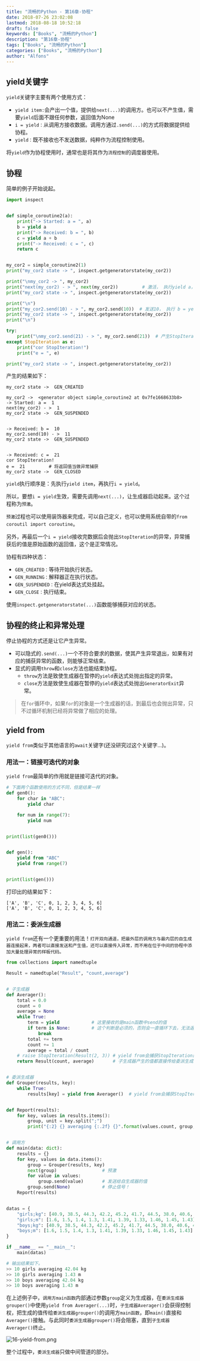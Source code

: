 ```yaml
---
title: "流畅的Python - 第16章-协程"
date: 2018-07-26 23:02:08
lastmod: 2018-08-18 10:52:18
draft: false
keywords: ["Books", "流畅的Python"]
description: "第16章-协程"
tags: ["Books", "流畅的Python"]
categories: ["Books", "流畅的Python"]
author: "Alfons"
---
```


## yield关键字

`yield`关键字主要有两个使用方式：

- `yield item:`会产出一个值，提供给`next(...)`的调用方。也可以不产生值，需要`yield`后面不跟任何参数，返回值为None
- `i = yield：`从调用方接收数据。调用方通过`.send(...)`的方式将数据提供给协程。
- `yield：`既不接收也不发送数据，纯粹作为流程控制使用。

将`yield`作为协程使用时，通常也是将其作为`流程控制`的调度器使用。

<!--more-->

## 协程

简单的例子开始说起。

```python
import inspect


def simple_coroutine2(a):
    print("-> Started: a = ", a)
    b = yield a
    print("-> Received: b = ", b)
    c = yield a + b
    print("-> Received: c = ", c)
    return c


my_cor2 = simple_coroutine2(1)
print("my_cor2 state -> ", inspect.getgeneratorstate(my_cor2))

print("\nmy_cor2 -> ", my_cor2)
print("next(my_cor2) - > ", next(my_cor2))         # 激活， 执行yield a，返回a的值。
print("my_cor2 state -> ", inspect.getgeneratorstate(my_cor2))

print("\n")
print("my_cor2.send(10) - > ", my_cor2.send(10))  # 发送10， 执行 b = yeild，打印 Recevied，执行 yield a + b， 返回 a + b 的结果，断住。
print("my_cor2 state -> ", inspect.getgeneratorstate(my_cor2))
print("\n")

try:
    print("\nmy_cor2.send(21) - > ", my_cor2.send(21))  # 产生StopIteration异常，并不会打印此内容
except StopIteration as e:
    print("cor StopIteration!")
    print("e = ", e)

print("my_cor2 state -> ", inspect.getgeneratorstate(my_cor2))
```

产生的结果如下：

```shell
my_cor2 state ->  GEN_CREATED

my_cor2 ->  <generator object simple_coroutine2 at 0x7fe1668633b8>
-> Started: a =  1
next(my_cor2) - >  1
my_cor2 state ->  GEN_SUSPENDED


-> Received: b =  10
my_cor2.send(10) - >  11
my_cor2 state ->  GEN_SUSPENDED


-> Received: c =  21
cor StopIteration!
e =  21         # 将返回值当做异常捕获
my_cor2 state ->  GEN_CLOSED
```

`yield`执行顺序是：先执行`yield item`，再执行`i = yield`。

所以，要想`i = yield`生效，需要先调用`next(...)`，让生成器启动起来。这个过程称为`预激`。

`预激`过程也可以使用装饰器来完成，可以自己定义，也可以使用系统自带的`from coroutil import coroutine`。

另外，再最后一个`i = yield`接收完数据后会抛出`StopIteration`的异常，异常捕获后的值是原始函数的返回值，这个是正常情况。

协程有四种状态：

- `GEN_CREATED：`等待开始执行状态。
- `GEN_RUNNING：`解释器正在执行状态。
- `GEN_SUSPENDED：`在yield表达式处挂起。
- `GEN_CLOSE：`执行结束。

使用`inspect.getgeneratorstate(...)`函数能够捕获对应的状态。

## 协程的终止和异常处理

停止协程的方式还是让它产生异常。

- 可以隐式的`.send(...)`一个不符合要求的数据，使其产生异常退出，如果有对应的捕获异常的函数，则能够正常结束。
- 显式的调用`throw`和`close`方法也能结束协程。
    - `throw`方法是致使生成器在暂停的`yield`表达式处抛出指定的异常。
    - `close`方法是致使生成器在暂停的`yield`表达式处抛出`GeneratorExit`异常。

> 在`for`循环中，如果`for`的对象是一个生成器的话，到最后也会抛出异常，只不过循环机制已经将异常做了相应的处理。

## yield from

`yield from`类似于其他语言的`await`关键字(还没研究过这个关键字...)。

### 用法一：链接可迭代的对象

`yield from`最简单的作用就是链接可迭代的对象。

```python
# 下面两个函数使用的方式不同，但是结果一样
def gen0():
    for char in "ABC":
        yield char

    for num in range(7):
        yield num


print(list(gen0()))


def gen():
    yield from "ABC"
    yield from range(7)


print(list(gen()))
```

打印出的结果如下：

```shell
['A', 'B', 'C', 0, 1, 2, 3, 4, 5, 6]
['A', 'B', 'C', 0, 1, 2, 3, 4, 5, 6]
```

### 用法二：委派生成器

`yield from`还有一个更重要的用法！`打开双向通道，把最外层的调用方与最内层的自生成器连接起来，两者可以直接发送和产生值，还可以直接传入异常，而不用在位于中间的协程中添加大量处理异常的样板代码。`

```python
from collections import namedtuple

Result = namedtuple("Result", "count,average")


# 子生成器
def Averager():
    total = 0.0
    count = 0
    average = None
    while True:
        term = yield            # 这里接收的是main函数中send的值
        if term is None:        # 这个判断是必须的，否则会一直循环下去，无法返回
            break
        total += term
        count += 1
        average = total / count
    # raise StopIteration(Result(2, 3)) # yield from会捕获StopIteration的第一个参数当做返回值
    return Result(count, average)       # 子生成器产生的值都直接传给委派生成器的调用方，即main函数


# 委派生成器
def Grouper(results, key):
    while True:
        results[key] = yield from Averager()  # yield from会捕获StopIteration的第一个参数当做返回值，即results[key]=StopIteration[0]


def Report(results):
    for key, values in results.items():
        group, unit = key.split(";")
        print("{:2} {} averaging {:.2f} {}".format(values.count, group, values.average, unit))


# 调用方
def main(data: dict):
    results = {}
    for key, values in data.items():
        group = Grouper(results, key)
        next(group)                 # 预激
        for value in values:
            group.send(value)       # 发送给自生成器的值
        group.send(None)            # 停止信号！
    Report(results)


datas = {
    "girls;kg": [40.9, 38.5, 44.3, 42.2, 45.2, 41.7, 44.5, 38.0, 40.6, 44.5],
    "girls;m": [1.6, 1.5, 1.4, 1.3, 1.41, 1.39, 1.33, 1.46, 1.45, 1.43],
    "boys;kg": [40.9, 38.5, 44.3, 42.2, 45.2, 41.7, 44.5, 38.0, 40.6, 44.5],
    "boys;m": [1.6, 1.5, 1.4, 1.3, 1.41, 1.39, 1.33, 1.46, 1.45, 1.43]
}

if __name__ == "__main__":
    main(datas)

# 输出结果如下。
>> 10 girls averaging 42.04 kg
>> 10 girls averaging 1.43 m
>> 10 boys averaging 42.04 kg
>> 10 boys averaging 1.43 m
```

在上述例子中，`调用方main函数`内部通过参数`group`定义为生成器，在`委派生成器grouper()`中使用`yield from Averager(...)`时，`子生成器Averager()`会获得控制权，把生成的值传给`委派生成器grouper()`的调用方`main函数`，即`main()`直接和`Averager()`接触。与此同时`委派生成器grouper()`将会阻塞，直到`子生成器Averager()`终止。

![16-yield-from.png](/images/Books/ProfessionBooks/流畅的Python/16-yield-from.png)

整个过程中，`委派生成器`只做中间管道的部分。